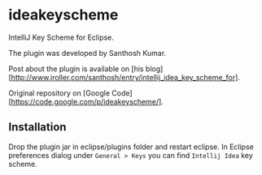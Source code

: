 ideakeyscheme
=============

IntelliJ Key Scheme for Eclipse.

The plugin was developed by Santhosh Kumar.

Post about the plugin is available on [his blog][http://www.jroller.com/santhosh/entry/intellij_idea_key_scheme_for].

Original repository on [Google Code][https://code.google.com/p/ideakeyscheme/].

Installation
-----------------

Drop the plugin jar in eclipse/plugins folder and restart eclipse.
In Eclipse preferences dialog under `General > Keys` you can find `Intellij Idea` key scheme.
